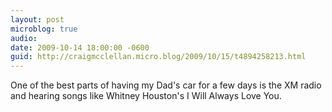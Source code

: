 ```yaml
---
layout: post
microblog: true
audio: 
date: 2009-10-14 18:00:00 -0600
guid: http://craigmcclellan.micro.blog/2009/10/15/t4894258213.html
---
```

One of the best parts of having my Dad's car for a few days is the XM radio and hearing songs like Whitney Houston's I Will Always Love You.
